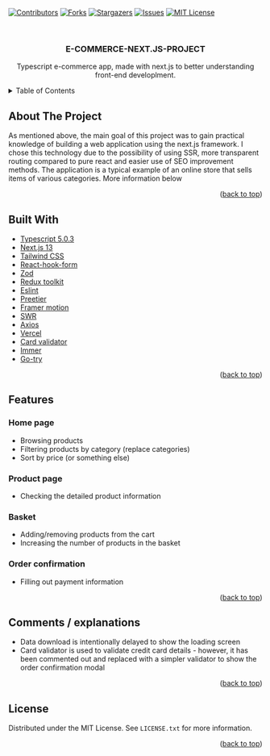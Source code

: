 <div id="top"></div>

<!-- PROJECT SHIELDS -->
<!--
*** I'm using markdown "reference style" links for readability.
*** Reference links are enclosed in brackets [ ] instead of parentheses ( ).
*** See the bottom of this document for the declaration of the reference variables
*** for contributors-url, forks-url, etc. This is an optional, concise syntax you may use.
*** https://www.markdownguide.org/basic-syntax/#reference-style-links
-->
[![Contributors][contributors-shield]][contributors-url]
[![Forks][forks-shield]][forks-url]
[![Stargazers][stars-shield]][stars-url]
[![Issues][issues-shield]][issues-url]
[![MIT License][license-shield]][license-url]

<!-- PROJECT LOGO -->
<br />
<div align="center">


<h3 align="center">E-COMMERCE-NEXT.JS-PROJECT</h3>

  <p align="center">
  Typescript e-commerce app, made with next.js to better understanding front-end developlment.
  </p>
</div>



<!-- TABLE OF CONTENTS -->
<details>
  <summary>Table of Contents</summary>
  <ol>
    <li><a href="#about-the-project">About the project</a></li>
     <li><a href="#built-with">Built With</a></li>
    <li><a href="#features">Features</a></li>
    <li><a href="#business-rules">Business rules</a></li>
    <li><a href="#endpoints">Endpoints</a></li>
    <li><a href="#license">License</a></li>
  </ol>
</details>



<!-- ABOUT THE PROJECT -->
## About The Project
As mentioned above, the main goal of this project was to gain practical knowledge of building a web application using the next.js framework. I chose this technology due to the possibility of using SSR, more transparent routing compared to pure react and easier use of SEO improvement methods.
The application is a typical example of an online store that sells items of various categories. More information below

<p align="right">(<a href="#top">back to top</a>)</p>

## Built With

* [Typescript 5.0.3](https://www.typescriptlang.org/docs/)
* [Next.js 13](https://nextjs.org/docs)
* [Tailwind CSS](https://v2.tailwindcss.com/docs)
* [React-hook-form](https://react-hook-form.com/api/)
* [Zod](https://zod.dev/)
* [Redux toolkit](https://redux-toolkit.js.org/)
* [Eslint](https://eslint.org/docs/latest/)
* [Preetier](https://prettier.io/docs/en/options.html)
* [Framer motion](https://www.framer.com/motion/)
* [SWR](https://swr.vercel.app/)
* [Axios](https://axios-http.com/docs/intro)
* [Vercel](https://vercel.com/docs)
* [Card validator](https://vercel.com/docs)
* [Immer](https://vercel.com/docs)
* [Go-try](https://vercel.com/docs)

<p align="right">(<a href="#top">back to top</a>)</p>


## Features
### Home page
- Browsing products
- Filtering products by category (replace categories)
- Sort by price (or something else)

### Product page
- Checking the detailed product information

### Basket
- Adding/removing products from the cart
- Increasing the number of products in the basket

### Order confirmation
- Filling out payment information


<p align="right">(<a href="#top">back to top</a>)</p>

## Comments / explanations

- Data download is intentionally delayed to show the loading screen
- Card validator is used to validate credit card details - however, it has been commented out and replaced with a simpler validator to show the order confirmation modal



<p align="right">(<a href="#top">back to top</a>)</p>





<!-- LICENSE -->
## License

Distributed under the MIT License. See `LICENSE.txt` for more information.

<p align="right">(<a href="#top">back to top</a>)</p>







<!-- MARKDOWN LINKS & IMAGES -->
<!-- https://www.markdownguide.org/basic-syntax/#reference-style-links -->
[contributors-shield]: https://img.shields.io/github/contributors/pStrachota/AUCTIONS_SPRING_BOOT_PROJECT.svg?style=for-the-badge
[contributors-url]: https://github.com/pStrachota/AUCTIONS_SPRING_BOOT_PROJECT/graphs/contributors
[forks-shield]: https://img.shields.io/github/forks/pStrachota/AUCTIONS_SPRING_BOOT_PROJECT.svg?style=for-the-badge
[forks-url]: https://github.com/pStrachota/AUCTIONS_SPRING_BOOT_PROJECT/network/members
[stars-shield]: https://img.shields.io/github/stars/pStrachota/AUCTIONS_SPRING_BOOT_PROJECT.svg?style=for-the-badge
[stars-url]: https://github.com/pStrachota/AUCTIONS_SPRING_BOOT_PROJECT/stargazers
[issues-shield]: https://img.shields.io/github/issues/pStrachota/AUCTIONS_SPRING_BOOT_PROJECT.svg?style=for-the-badge
[issues-url]: https://github.com/pStrachota/AUCTIONS_SPRING_BOOT_PROJECT/issues
[license-shield]: https://img.shields.io/github/license/pStrachota/AUCTIONS_SPRING_BOOT_PROJECT.svg?style=for-the-badge
[license-url]: https://github.com/pStrachota/AUCTIONS_SPRING_BOOT_PROJECT/blob/master/LICENSE.txt
[linkedin-shield]: https://img.shields.io/badge/-LinkedIn-black.svg?style=for-the-badge&logo=linkedin&colorB=555
[linkedin-url]: https://linkedin.com/in/linkedin_username
[product-screenshot]: images/screenshot.png



